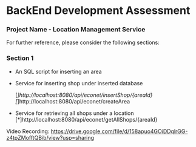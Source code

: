 # BackEnd Development Assessment 

### Project Name - Location Management Service 

For further reference, please consider the following sections:

### Section 1
* An SQL script for inserting an area
* Service for inserting shop under inserted database

    [*]http://localhost:8080/api/econet/insertShop/{areaId}
    [*]http://localhost:8080/api/econet/createArea

* Service for retrieving all shops under a location
  [*]http://localhost:8080/api/econet/getAllShops/{areaId}


Video Recording: https://drive.google.com/file/d/158apuo4GOiDDqlrGG-z4tpZMofftQBib/view?usp=sharing
